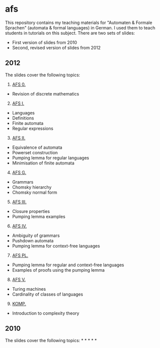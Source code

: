 # afs
This repository contains my teaching materials for "Automaten & Formale Sprachen" (automata & formal languages) in German. I used them to teach students in tutorials on this subject. There are two sets of slides:
* First version of slides from 2010
* Second, revised version of slides from 2012

## 2012
The slides cover the following topics:
1. [AFS 0.](https://github.com/chrisbloecker/afs/blob/master/2012/pdf/AFS%200.pdf)
  - Revision of discrete mathematics
2. [AFS I.](https://github.com/chrisbloecker/afs/blob/master/2012/pdf/AFS%20I.pdf)
  - Languages
  - Definitions
  - Finite automata
  - Regular expressions
3. [AFS II.](https://github.com/chrisbloecker/afs/blob/master/2012/pdf/AFS%20II.pdf)
  - Equivalence of automata
  - Powerset construction
  - Pumping lemma for regular languages
  - Minimisation of finite automata
4. [AFS G.](https://github.com/chrisbloecker/afs/blob/master/2012/pdf/AFS%20II%20Grammatiken.pdf)
  - Grammars
  - Chomsky hierarchy
  - Chomsky normal form
5. [AFS III.](https://github.com/chrisbloecker/afs/blob/master/2012/pdf/AFS%20III.pdf)
  - Closure properties
  - Pumping lemma examples
6. [AFS IV.](https://github.com/chrisbloecker/afs/blob/master/2012/pdf/AFS%20IV.pdf)
  - Ambiguity of grammars
  - Pushdown automata
  - Pumping lemma for context-free languages
7. [AFS PL.](https://github.com/chrisbloecker/afs/blob/master/2012/pdf/AFS%20PL.pdf)
  - Pumping lemma for regular and context-free languages
  - Examples of proofs using the pumping lemma
8. [AFS V.](https://github.com/chrisbloecker/afs/blob/master/2012/pdf/AFS%20V.pdf)
  - Turing machines
  - Cardinality of classes of languages
9. [KOMP.](https://github.com/chrisbloecker/afs/blob/master/2012/pdf/KOMP.pdf)
  - Introduction to complexity theory

## 2010
The slides cover the following topics:
*
*
*
*
*
